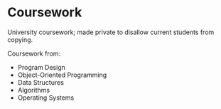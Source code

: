 # Coursework
University coursework; made private to disallow current students from copying.

Coursework from:
- Program Design
- Object-Oriented Programming
- Data Structures
- Algorithms
- Operating Systems
